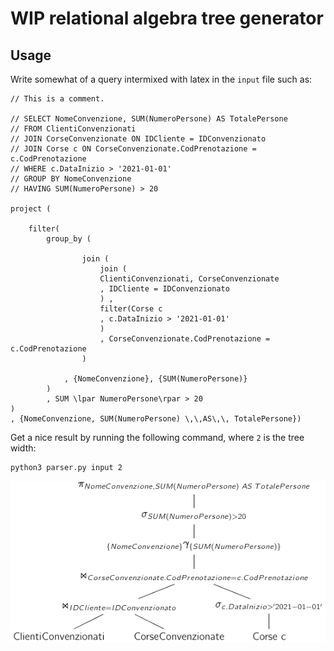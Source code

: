 # WIP relational algebra tree generator

## Usage

Write somewhat of a query intermixed with latex in the `input` file such as:

```
// This is a comment. 

// SELECT NomeConvenzione, SUM(NumeroPersone) AS TotalePersone
// FROM ClientiConvenzionati
// JOIN CorseConvenzionate ON IDCliente = IDConvenzionato
// JOIN Corse c ON CorseConvenzionate.CodPrenotazione = c.CodPrenotazione
// WHERE c.DataInizio > '2021-01-01'
// GROUP BY NomeConvenzione
// HAVING SUM(NumeroPersone) > 20

project (

    filter(
        group_by (

                join (
                    join (
                    ClientiConvenzionati, CorseConvenzionate
                    , IDCliente = IDConvenzionato
                    ) ,
                    filter(Corse c
                    , c.DataInizio > '2021-01-01'
                    )
                    , CorseConvenzionate.CodPrenotazione = c.CodPrenotazione
                )

            , {NomeConvenzione}, {SUM(NumeroPersone)}
        )
        , SUM \lpar NumeroPersone\rpar > 20
)
, {NomeConvenzione, SUM(NumeroPersone) \,\,AS\,\, TotalePersone})
```

Get a nice result by running the following command, where `2` is the tree width:

```
python3 parser.py input 2
```

![pic](https://github.com/mell-o-tron/RelationalAlgebraGenerator/blob/main/preview.png)
